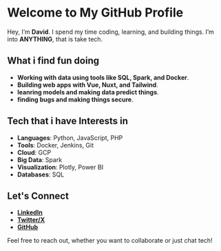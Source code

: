 # Welcome to My GitHub Profile  

Hey, I’m **David**. I spend my time coding, learning, and building things. I’m into **ANYTHING**, that is take tech.  

## What i find fun doing  

- **Working with data using tools like SQL, Spark, and Docker**.  
- **Building web apps with Vue, Nuxt, and Tailwind**.  
- **leanring models and making data predict things**.  
- **finding bugs and making things secure**.  

## Tech that i have Interests in 

- **Languages**: Python, JavaScript, PHP  
- **Tools**: Docker, Jenkins, Git  
- **Cloud**: GCP  
- **Big Data**: Spark  
- **Visualization**: Plotly, Power BI  
- **Databases**: SQL  

## Let's Connect  

- **[LinkedIn](https://www.linkedin.com/in/mwangi-david-6b279a2b4/)**  
- **[Twitter/X](https://x.com/DavidMwang976)**  
- **[GitHub](https://github.com/Dave-019)**  

Feel free to reach out, whether you want to collaborate or just chat tech!
